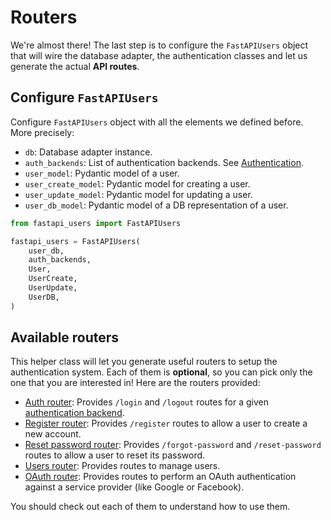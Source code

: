 # Routers

We're almost there! The last step is to configure the `FastAPIUsers` object that will wire the database adapter, the authentication classes and let us generate the actual **API routes**.

## Configure `FastAPIUsers`

Configure `FastAPIUsers` object with all the elements we defined before. More precisely:

* `db`: Database adapter instance.
* `auth_backends`: List of authentication backends. See [Authentication](../authentication/index.md).
* `user_model`: Pydantic model of a user.
* `user_create_model`: Pydantic model for creating a user.
* `user_update_model`: Pydantic model for updating a user.
* `user_db_model`: Pydantic model of a DB representation of a user.

```py
from fastapi_users import FastAPIUsers

fastapi_users = FastAPIUsers(
    user_db,
    auth_backends,
    User,
    UserCreate,
    UserUpdate,
    UserDB,
)
```

## Available routers

This helper class will let you generate useful routers to setup the authentication system. Each of them is **optional**, so you can pick only the one that you are interested in! Here are the routers provided:

* [Auth router](./auth.md): Provides `/login` and `/logout` routes for a given [authentication backend](../authentication/index.md).
* [Register router](./register.md): Provides `/register` routes to allow a user to create a new account.
* [Reset password router](./reset.md): Provides `/forgot-password` and `/reset-password` routes to allow a user to reset its password.
* [Users router](./users.md): Provides routes to manage users.
* [OAuth router](../oauth.md): Provides routes to perform an OAuth authentication against a service provider (like Google or Facebook).

You should check out each of them to understand how to use them.
